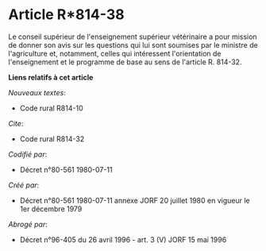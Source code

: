 # Article R*814-38

Le conseil supérieur de l'enseignement supérieur vétérinaire a pour mission de donner son avis sur les questions qui lui sont
soumises par le ministre de l'agriculture et, notamment, celles qui intéressent l'orientation de l'enseignement et le
programme de base au sens de l'article R. 814-32.

**Liens relatifs à cet article**

_Nouveaux textes_:

  - Code rural R814-10

_Cite_:

  - Code rural R814-32

_Codifié par_:

  - Décret n°80-561 1980-07-11

_Créé par_:

  - Décret n°80-561 1980-07-11 annexe JORF 20 juillet 1980 en vigueur le 1er décembre 1979

_Abrogé par_:

  - Décret n°96-405 du 26 avril 1996 - art. 3 (V) JORF 15 mai 1996

